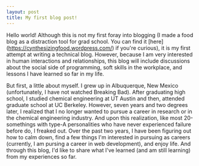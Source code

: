 ```yaml
---
layout: post
title: My first blog post!
---
```


Hello world! Although this is not my first foray into blogging (I made a food blog as a distraction tool for grad school. You can find it [here] (https://cynthesizingfood.wordpress.com/) if you're curious), it is my first attempt at writing a technical blog. However, because I am very interested in human interactions and relationships, this blog will include discussions about the social side of programming, soft skills in the workplace, and lessons I have learned so far in my life. 

But first, a little about myself. I grew up in Albuquerque, New Mexico (unfortunately, I have not watched Breaking Bad). After graduating high school, I studied chemical engineering at UT Austin and then, attended graduate school at UC Berkeley. However, seven years and two degrees later, I realized that I no longer wanted to pursue a career in research or in the chemical engineering industry. And upon this realization, like most 20-somethings with type-A personalities who have never experienced failure before do, I freaked out. Over the past two years, I have been figuring out how to calm down, find a few things I'm interested in pursuing as careers (currently, I am pursing a career in web development), and enjoy life. And through this blog, I'd like to share what I've learned (and am still learning) from my experiences so far. 

<!-- Currently, I am attending Hack Reactor, an intensive programming bootcamp in San Francisco, CA. After spending nearly a year of soul-searching and questioning myself, I arrived at the conclusion that I wanted to pursue web development for my next career. Although I knew quite a few people who worked as programmers and developers in the software/tech industry, I had never really considered it as a possible career option for myself until my younger brother asked for my opinion on styling for a website he was creating. It was only after he pointed out that I might have an eye for design that I started to seriously consider web development. A couple months of studying Javascript later, I applied to Hack Reactor and got in! Now I've finished the first half of the program and have learned enough to build a full-stack web application! -->

<!-- After graduating from college, I had the rather shocking epiphany that most 20-somethings have... I actually had no idea what the "real world" was like. Even though college had been difficult at times, I hadn't experienced anything that truly humbled me. I graduated with hubris, believing that I knew how the world worked and if I just followed a specific plan, I would have a successful career and life. Well, I quickly found out that life usually doesn't not turn out the way you had exactly planned it. And that's ok. In fact, this realization ended up giving me the freedom to pursue anything I wanted. 
 -->
<!-- However, coming from the fairly structured and predictable world of traditional schooling, where you could mostly control your fate (at least in terms of your academic performance), it was pretty difficult for me to learn and accept that everything was no longer under my control. 
 -->
